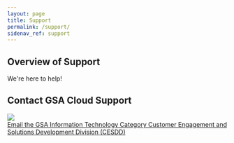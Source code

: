 ```yaml
---
layout: page
title: Support
permalink: /support/
sidenav_ref: support
---
```


## Overview of Support
We're here to help!

## Contact GSA Cloud Support

  <div class="usa-grid">
    <div class="usa-width-one-fourth">
        <img al="Email Icon" src="{{ site.baseurl}}/assets/img/envelope.svg" class="help-icon">
    </div>
    <div class="usa-width-three-fourths">
        <a href="mailto:cesdd@gsa.gov">
            Email the GSA Information Technology Category Customer Engagement and Solutions Development Division (CESDD)
        </a>
    </div>
  </div>



